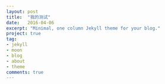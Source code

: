 ```yaml
---
layout: post
title:  "我的测试"
date:   2016-04-06
excerpt: "Minimal, one column Jekyll theme for your blog."
project: true
tag:
- jekyll    
- moon
- blog
- about
- theme
comments: true
---
```


